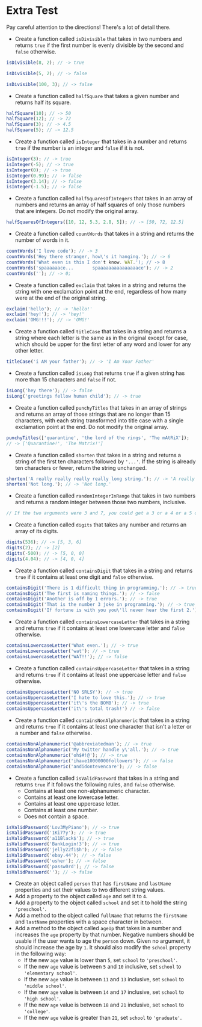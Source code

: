 # Extra Test


Pay careful attention to the directions! There's a lot of detail there.


* Create a function called `isDivisible` that takes in two numbers and returns `true` if the first number is evenly divisible by the second and `false` otherwise.

```javascript
isDivisible(8, 2); // -> true

isDivisible(5, 2); // -> false

isDivisible(100, 3); // -> false
```



* Create a function called `halfSquare` that takes a given number and returns half its square.

```javascript
halfSquare(10); // -> 50
halfSquare(12); // -> 72
halfSquare(3); // -> 4.5
halfSquare(5); // -> 12.5
```

* Create a function called `isInteger` that takes in a number and returns `true` if the number is an integer and `false` if it is not.

```javascript
isInteger(3); // -> true
isInteger(-5); // -> true
isInteger(0); // -> true
isInteger(0.99); // -> false
isInteger(3.14); // -> false
isInteger(-1.5); // -> false
```

* Create a function called `halfSquaresOfIntegers` that takes in an array of numbers and returns an array of half squares of only those numbers that are integers. Do not modify the original array.

```javascript
halfSquaresOfIntegers([10, 12, 5.3, 2.8, 5]); // -> [50, 72, 12.5]
```


* Create a function called `countWords` that takes in a string and returns the number of words in it.

```javascript
countWords('I love code'); // -> 3
countWords('Hey there stranger, how\'s it hanging.'); // -> 6
countWords('What even is this I don't know. WAT.'); // -> 8
countWords('spaaaaaace...       spaaaaaaaaaaaaaaace'); // -> 2
countWords(''); // -> 0;
```


* Create a function called `exclaim` that takes in a string and returns the string with one exclamation point at the end, regardless of how many were at the end of the original string.

```javascript
exclaim('hello'); // -> 'hello!'
exclaim('hey!'); // -> 'hey!'
exclaim('OMG!!!'); // -> 'OMG!'
```

* Create a function called `titleCase` that takes in a string and returns a string where each letter is the same as in the original except for case, which should be upper for the first letter of any word and lower for any other letter.

```javascript
titleCase('i AM your father'); // -> 'I Am Your Father'
```

* Create a function called `isLong` that returns `true` if a given string has more than 15 characters and `false` if not.

```javascript
isLong('hey there'); // -> false
isLong('greetings fellow human child'); // -> true
```

* Create a function called `punchyTitles` that takes in an array of strings and returns an array of those strings that are no longer than 15 characters, with each string transformed into title case with a single exclamation point at the end. Do not modify the original array.

```javascript
punchyTitles(['quarantine', 'the lord of the rings', 'The mAtRiX']);
// -> ['Quarantine!', 'The Matrix!']
```


* Create a function called `shorten` that takes in a string and returns a string of the first ten characters followed by `'...'`. If the string is already ten characters or fewer, return the string unchanged.

```javascript
shorten('A really really really really long string.'); // -> 'A really r...'
shorten('Not long.'); // -> 'Not long.'
```

* Create a function called `randomIntegerInRange` that takes in two numbers and returns a random integer between those two numbers, inclusive.

```javascript
// If the two arguments were 3 and 7, you could get a 3 or a 4 or a 5 or a 6 or a 7, but no other number.
```


* Create a function called `digits` that takes any number and returns an array of its digits.

```javascript
digits(536); // -> [5, 3, 6]
digits(2); // -> [2]
digits(-500); // -> [5, 0, 0]
digits(4.04); // -> [4, 0, 4]
```


* Create a function called `containsDigit` that takes in a string and returns `true` if it contains at least one digit and `false` otherwise.

```javascript
containsDigit('There is 1 difficult thing in programming.'); // -> true
containsDigit('The first is naming things.'); // -> false
containsDigit('Another is off by 1 errors.'); // -> true
containsDigit('That is the number 3 joke in programming.'); // -> true
containsDigit('If fortune is with you you\'ll never hear the first 2.'); // -> true
```


* Create a function called `containsLowercaseLetter` that takes in a string and returns `true` if it contains at least one lowercase letter and `false` otherwise.

```javascript
containsLowercaseLetter('What even.'); // -> true
containsLowercaseLetter('wat'); // -> true
containsLowercaseLetter('WAT!!'); // -> false
```


* Create a function called `containsUppercaseLetter` that takes in a string and returns `true` if it contains at least one uppercase letter and `false` otherwise.

```javascript
containsUppercaseLetter('NO SRLSY'); // -> true
containsUppercaseLetter('I hate to love this.'); // -> true
containsUppercaseLetter('it\'s the BOMB'); // -> true
containsUppercaseLetter('it\'s total trash!') // -> false
```

* Create a function called `containsNonAlphanumeric` that takes in a string and returns `true` if it contains at least one character that isn't a letter or a number and `false` otherwise.

```javascript
containsNonAlphanumeric('@abbreviatedman'); // -> true
containsNonAlphanumeric('My twitter handle y\'all.'); // -> true
containsNonAlphanumeric('oh$#!@'); // -> true
containsNonAlphanumeric('ihave10000000followers'); // -> false
containsNonAlphanumeric('andidontevencare'); // -> false
```

* Create a function called `isValidPassword` that takes in a string and returns `true` if it follows the following rules, and `false` otherwise.
    * Contains at least one non-alphanumeric character.
    * Contains at least one lowercase letter.
    * Contains at least one uppercase letter.
    * Contains at least one number.
    * Does not contain a space.

```javascript
isValidPassword('Lov3MyPiano'); // -> true
isValidPassword('1Ki77y'); // -> true
isValidPassword('a11Black$'); // -> true
isValidPassword('BankLogin!3'); // -> true
isValidPassword('jelly22fi$h'); // -> false
isValidPassword('ebay.44'); // -> false
isValidPassword('usher'); // -> false
isValidPassword('passw0rd'); // -> false
isValidPassword(''); // -> false
```


* Create an object called `person` that has `firstName` and `lastName` properties and set their values to two different string values.
* Add a property to the object called `age` and set it to `4`.
* Add a property to the object called `school` and set it to hold the string `'preschool'`.
* Add a method to the object called `fullName` that returns the `firstName` and `lastName` properties with a space character in between.
* Add a method to the object called `ageUp` that takes in a number and increases the `age` property by that number. Negative numbers should be usable if the user wants to age the `person` down. Given no argument, it should increase the age by `1`. It should also modify the `school` property in the following way:
    * If the new `age` value is lower than `5`, set `school` to `'preschool'`.
    * If the new `age` value is between `5` and `10` inclusive, set `school` to `'elementary school'`.
    * If the new `age` value is between `11` and `13` inclusive, set `school` to `'middle school'`.
    * If the new `age` value is between `14` and `17` inclusive, set `school` to `'high school'`.
    * If the new `age` value is between `18` and `21` inclusive, set `school` to `'college'`.
    * If the new `age` value is greater than `21`, set `school` to `'graduate'`.